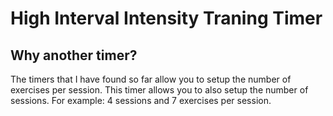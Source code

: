 # High Interval Intensity Traning Timer

## Why another timer?

The timers that I have found so far allow you to setup the number of exercises
per session. This timer allows you to also setup the number of sessions. For
example: 4 sessions and 7 exercises per session.
